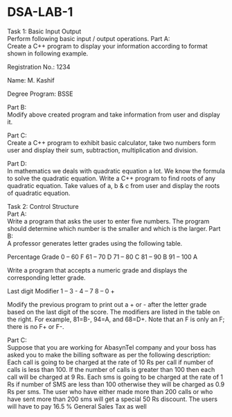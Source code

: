 # DSA-LAB-1
Task 1: Basic Input Output 				 
Perform following basic input / output operations. 
Part A:  		
Create a C++ program to display your information according to format shown in following example.


Registration No.:	1234

Name: 			M. Kashif 

Degree Program: 	BSSE


Part B:  										        
Modify above created program and take information from user and display it. 


Part C:  										
Create a C++ program to exhibit basic calculator, take two numbers form user and display their sum, subtraction, multiplication and division. 


Part D:  					
In mathematics we deals with quadratic equation a lot. We know the formula to solve the quadratic equation. Write a C++ program to find roots of any quadratic equation. Take values of a, b & c from user and display the roots of quadratic equation. 

Task 2: Control Structure 				         
Part A:  										        
Write a program that asks the user to enter five numbers. The program should determine which number is the smaller and which is the larger.
Part B:  										        
A professor generates letter grades using the following table. 

Percentage 	Grade 
0 – 60	F
61 – 70	D
71 – 80	C
81 – 90	B
91 – 100	A


Write a program that accepts a numeric grade and displays the corresponding letter grade. 


Last digit 	Modifier 
1 – 3 	-
4 – 7	<blank>
8 – 0	+


Modify the previous program to print out a + or - after the letter grade based on the last digit of the score. The modifiers are listed in the table on the right. 
For example, 81=B-, 94=A, and 68=D+. Note that an F is only an F; there is no F+ or F-. 


Part C:  										        
Suppose that you are working for AbasynTel company and your boss has asked you to make the billing software as per the following description:
Each call is going to be charged at the rate of 10 Rs per call if number of calls is less than 100. If the number of calls is greater than 100 then each call will be charged at 9 Rs.
Each sms is going to be charged at the rate of 1 Rs if number of SMS are less than 100 otherwise they will be charged as 0.9 Rs per sms. 
The user who have either made more than 200 calls or who have sent more than 200 sms will get a special 50 Rs discount.
The users will have to pay 16.5 % General Sales Tax as well



